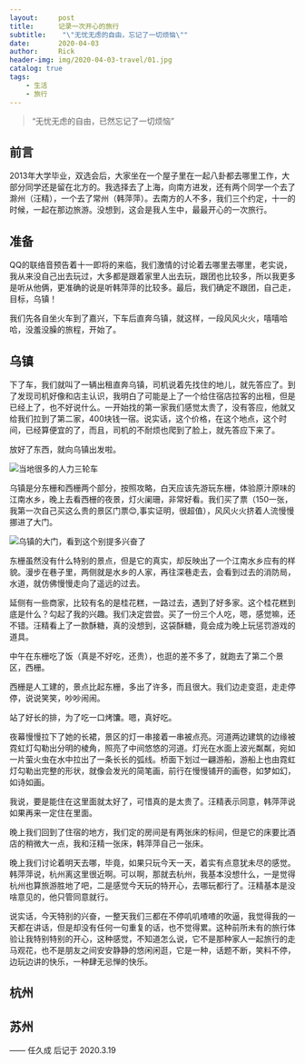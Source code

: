 ```yaml
---
layout:     post
title:      记录一次开心的旅行
subtitle:    "\"无忧无虑的自由，忘记了一切烦恼\""
date:       2020-04-03
author:     Rick
header-img: img/2020-04-03-travel/01.jpg
catalog: true
tags:
    - 生活
    - 旅行
---
```


> “无忧无虑的自由，已然忘记了一切烦恼”

## 前言

2013年大学毕业，双选会后，大家坐在一个屋子里在一起八卦都去哪里工作，大部分同学还是留在北方的。我选择去了上海，向南方进发，还有两个同学一个去了滁州（汪精），一个去了常州（韩萍萍）。去南方的人不多，我们三个约定，十一的时候，一起在那边旅游。没想到，这会是我人生中，最最开心的一次旅行。

## 准备

QQ的联络音预告着十一即将的来临，我们激情的讨论着去哪里去哪里，老实说，我从来没自己出去玩过，大多都是跟着家里人出去玩，跟团也比较多，所以我更多是听从他俩，更准确的说是听韩萍萍的比较多。最后，我们确定不跟团，自己走，目标，乌镇！

我们先各自坐火车到了嘉兴，下车后直奔乌镇，就这样，一段风风火火，嘻嘻哈哈，没羞没臊的旅程，开始了。

## 乌镇

下了车，我们就叫了一辆出租直奔乌镇，司机说着先找住的地儿，就先答应了。到了发现司机好像和店主认识，我明白了可能是上了一个给住宿店拉客的出租，但是已经上了，也不好说什么。一开始找的第一家我们感觉太贵了，没有答应，他就又给我们拉到了第二家，400块钱一宿。说实话，这个价格，在这个地点，这个时间，已经算便宜的了，而且，司机的不耐烦也爬到了脸上，就先答应下来了。

放好了东西，就向乌镇出发啦。

![当地很多的人力三轮车](https://ren88122246.github.io/img/2020-04-03-travel/02.jpg)

乌镇是分东栅和西栅两个部分，按照攻略，白天应该先游玩东栅，体验原汁原味的江南水乡，晚上去看西栅的夜景，灯火阑珊，非常好看。我们买了票（150一张，我第一次自己买这么贵的景区门票:blush:,事实证明，很超值），风风火火挤着人流慢慢挪进了大门。

![乌镇的大门，看到这个别提多兴奋了](https://ren88122246.github.io/img/2020-04-03-travel/03.jpg)

东栅虽然没有什么特别的景点，但是它的真实，却反映出了一个江南水乡应有的样貌。漫步在巷子里，两侧就是水乡的人家，再往深巷走去，会看到过去的消防局，水道，就仿佛慢慢走向了遥远的过去。

延侧有一些商家，比较有名的是桂花糕，一路过去，遇到了好多家。这个桂花糕到底是什么？勾起了我的兴趣。我们决定尝尝。买了一份三个人吃，嗯，感觉嘛，还不错。汪精看上了一款酥糖，真的没想到，这袋酥糖，竟会成为晚上玩惩罚游戏的道具。



中午在东栅吃了饭（真是不好吃，还贵），也逛的差不多了，就跑去了第二个景区，西栅。

西栅是人工建的，景点比起东栅，多出了许多，而且很大。我们边走变逛，走走停停，说说笑笑，吵吵闹闹。



站了好长的排，为了吃一口烤馕。嗯，真好吃。



夜幕慢慢拉下了她的长裙，景区的灯一串接着一串被点亮。河道两边建筑的边缘被霓虹灯勾勒出分明的棱角，照亮了中间悠悠的河道。灯光在水面上波光粼粼，宛如一片萤火虫在水中拉出了一条长长的弧线。桥面下划过一翩游船，游船上也由霓虹灯勾勒出完整的形状，就像会发光的简笔画，前行在慢慢铺开的画卷，如梦如幻，如诗如画。



我说，要是能住在这里面就太好了，可惜真的是太贵了。汪精表示同意，韩萍萍说如果再来一定住在里面。



晚上我们回到了住宿的地方，我们定的房间是有两张床的标间，但是它的床要比酒店的稍微大一点，我和汪精一张床，韩萍萍自己一张床。

晚上我们讨论着明天去哪，毕竟，如果只玩今天一天，着实有点意犹未尽的感觉。韩萍萍说，杭州离这里很近啊。可以啊，那就去杭州，我基本没想什么，一是觉得杭州也算旅游胜地了吧，二是感觉今天玩的特开心，去哪玩都行了。汪精基本是没啥意见的，他只管同意就行。

说实话，今天特别的兴奋，一整天我们三都在不停叽叽喳喳的吹逼，我觉得我的一天都在讲话，但是却没有任何一句重复的话，也不觉得累。这种前所未有的旅行体验让我特别特别的开心，这种感觉，不知道怎么说，它不是那种家人一起旅行的走马观花，也不是朋友之间安安静静的悠闲闲逛，它是一种，话题不断，笑料不停，边玩边讲的快乐，一种肆无忌惮的快乐。



## 杭州

## 苏州

—— 任久成 后记于 2020.3.19